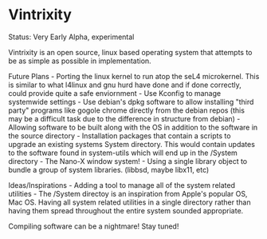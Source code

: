 # Vintrixity

Status: Very Early Alpha, experimental

Vintrixity is an open source, linux based operating system that attempts to be as simple as possible in implementation. 

Future Plans
	- Porting the linux kernel to run atop the seL4 microkernel. This is similar to what l4linux and gnu hurd have done and if done correctly, could provide quite a safe enviornment
	- Use Kconfig to manage systemwide settings
	- Use debian's dpkg software to allow installing "third party" programs like gogole chrome directly from the debian repos (this may be a difficult task due to the difference in structure from debian)
	- Allowing software to be built along with the OS in addition to the software in the source directory
	- Installation packages that contain a scripts to upgrade an existing systems System directory. This would contain updates to the software found in system-utils which will end up in the /System directory
	- The Nano-X window system!
	- Using a single library object to bundle a group of system libraries. (libbsd, maybe libx11, etc)

Ideas/Inspirations
	- Adding a tool to manage all of the system related utilities 
	- The /System directoy is an inspiration from Apple's popular OS, Mac OS. Having all system related utilities in a single directory rather than having them spread throughout the entire system sounded appropriate.

Compiling software can be a nightmare!
Stay tuned!
